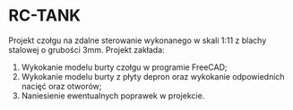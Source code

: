 # RC-TANK
Projekt czołgu na zdalne sterowanie wykonanego w skali 1:11 z blachy stalowej o grubości 3mm.
Projekt zakłada:
1. Wykokanie modelu burty czołgu w programie FreeCAD;
2. Wykokanie modelu burty z płyty depron oraz wykokanie odpowiednich nacięć oraz otworów;
3. Naniesienie ewentualnych poprawek w projekcie.
